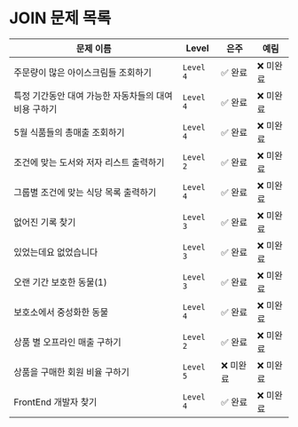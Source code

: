 # JOIN 문제 목록

| **문제 이름**                       | **Level** | **은주** | **예림** |
| ------------------------------- | --------- | ------ | ------ |
| 주문량이 많은 아이스크림들 조회하기             | `Level 4` | ✅ 완료  | ❌ 미완료  |
| 특정 기간동안 대여 가능한 자동차들의 대여비용 구하기   | `Level 4` | ✅ 완료  | ❌ 미완료  |
| 5월 식품들의 총매출 조회하기                | `Level 4` | ✅ 완료  | ❌ 미완료  |
| 조건에 맞는 도서와 저자 리스트 출력하기          | `Level 2` | ✅ 완료  | ❌ 미완료  |
| 그룹별 조건에 맞는 식당 목록 출력하기           | `Level 4` | ✅ 완료  | ❌ 미완료  |
| 없어진 기록 찾기                       | `Level 3` | ✅ 완료  | ❌ 미완료  |
| 있었는데요 없었습니다                     | `Level 3` | ✅ 완료  | ❌ 미완료  |
| 오랜 기간 보호한 동물(1)                 | `Level 3` | ✅ 완료  | ❌ 미완료  |
| 보호소에서 중성화한 동물                   | `Level 4` | ✅ 완료  | ❌ 미완료  |
| 상품 별 오프라인 매출 구하기                | `Level 2` | ✅ 완료  | ❌ 미완료  |
| 상품을 구매한 회원 비율 구하기               | `Level 5` | ❌ 미완료  | ❌ 미완료  |
| FrontEnd 개발자 찾기                 | `Level 4` | ✅ 완료  | ❌ 미완료  |